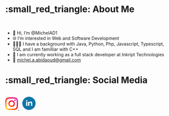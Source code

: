 <h1> :small_red_triangle: About Me </h1>

</br>

- 👋 Hi, I’m @MichelAD1
- :globe_with_meridians: I’m interested in Web and Software Development
- 👨🏼‍💻 I have a background with Java, Python,
Php, Javascript, Typescript, SQL and I am familliar with C++
- 👥 I am currently working as a full stack developer at Inkript Technologies
- :bookmark: michel.a.abidaoud@gmail.com

<h1> :small_red_triangle: Social Media </h1>

</br>
<a href="https://www.instagram.com/michelabidaoud/">
         <img alt="Instagram" src="images\instagram.png"
         width=40" height="40">
      </a>
      
<a href="https://www.linkedin.com/in/michel-abi-daoud-183360233/">
         <img alt="LinkedIn" src="images\linkedin.png"
         width=42" height="42" hspace="10" >
      </a>
